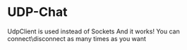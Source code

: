 # UDP-Chat
UdpClient is used instead of Sockets
And it works! You can connect\disconnect as many times as you want
